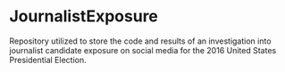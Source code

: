 # JournalistExposure
Repository utilized to store the code and results of an investigation into journalist candidate exposure on social media for the 2016 United States Presidential Election.
